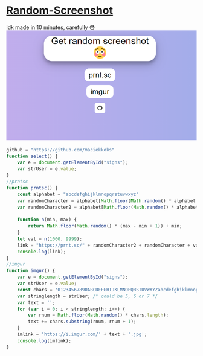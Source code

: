 # [Random-Screenshot](https://maciekkoks.github.io/Random-Screenshot/)
idk made in 10 minutes, carefully 😳
![preview](https://raw.githubusercontent.com/maciekkoks/Random-Screenshot/main/img/preview1.png)
```js
github = "https://github.com/maciekkoks"
function select() {
    var e = document.getElementById("signs");
    var strUser = e.value;
}
//prntsc
function prntsc() {
    const alphabet = "abcdefghijklmnopqrstuvwxyz"
    var randomCharacter = alphabet[Math.floor(Math.random() * alphabet.length)]
    var randomCharacter2 = alphabet[Math.floor(Math.random() * alphabet.length)]

    function n(min, max) {
        return Math.floor(Math.random() * (max - min + 1)) + min;
    }
    let val = n(1000, 9999);
    link = "https://prnt.sc/" + randomCharacter2 + randomCharacter + val
    console.log(link);
}
//imgur
function imgur() {
    var e = document.getElementById("signs");
    var strUser = e.value;
    const chars = '01234567890ABCDEFGHIJKLMNOPQRSTUVWXYZabcdefghiklmnopqrstuvwxyz';
    var stringlength = strUser; /* could be 5, 6 or 7 */
    var text = '';
    for (var i = 0; i < stringlength; i++) {
        var rnum = Math.floor(Math.random() * chars.length);
        text += chars.substring(rnum, rnum + 1);
    }
    imlink = 'https://i.imgur.com/' + text + '.jpg';
    console.log(imlink);
}
```
